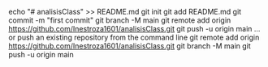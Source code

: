 echo "# analisisClass" >> README.md
git init
git add README.md
git commit -m "first commit"
git branch -M main
git remote add origin https://github.com/Inestroza1601/analisisClass.git
git push -u origin main
…or push an existing repository from the command line
git remote add origin https://github.com/Inestroza1601/analisisClass.git
git branch -M main
git push -u origin main